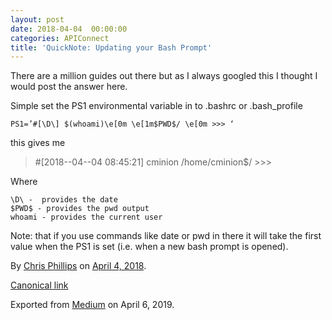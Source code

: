 ```yaml
---
layout: post
date: 2018-04-04  00:00:00
categories: APIConnect
title: 'QuickNote: Updating your Bash Prompt'
---
```

<!--more-->
There are a million guides out there but as I always googled this I
thought I would post the answer here.

Simple set the PS1 environmental variable in to .bashrc
or .bash\_profile

```
PS1=’#[\D\] $(whoami)\e[0m \e[1m$PWD$/ \e[0m >>> ‘
```

this gives me

> \#\[2018--04--04 08:45:21\] cminion /home/cminion\$/ \>\>\>

Where

```
\D\ -  provides the date
$PWD$ - provides the pwd output
whoami - provides the current user
```

Note: that if you use commands like date or pwd in there it will take
the first value when the PS1 is set (i.e. when a new bash prompt is
opened).





By [Chris Phillips](https://medium.com/@cminion) on
[April 4, 2018](https://medium.com/p/74f93e3ec04).

[Canonical
link](https://medium.com/@cminion/quicknote-updating-your-bash-prompt-74f93e3ec04)

Exported from [Medium](https://medium.com) on April 6, 2019.

